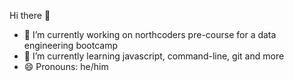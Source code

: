 Hi there 👋

- 🔭 I’m currently working on northcoders pre-course for a data engineering bootcamp
- 🌱 I’m currently learning javascript, command-line, git and more
- 😄 Pronouns: he/him

